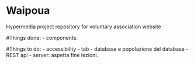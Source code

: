 # Waipoua
Hypermedia project repository for voluntary association website

#Things done:
	- components.

#Things to do:
	- accessibility
	- tab
	- database e popolazione del database
	- REST api
	- server: aspetta fine lezioni.